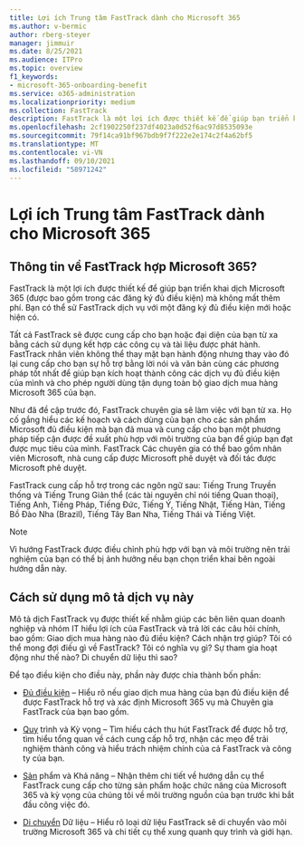 ```yaml
---
title: Lợi ích Trung tâm FastTrack dành cho Microsoft 365
ms.author: v-bermic
author: rberg-steyer
manager: jimmuir
ms.date: 8/25/2021
ms.audience: ITPro
ms.topic: overview
f1_keywords:
- microsoft-365-onboarding-benefit
ms.service: o365-administration
ms.localizationpriority: medium
ms.collection: FastTrack
description: FastTrack là một lợi ích được thiết kế để giúp bạn triển khai dịch Microsoft 365 (được bao gồm trong các đăng ký đủ điều kiện) mà không mất thêm phí. Bạn có thể sử FastTrack dịch vụ với một đăng ký đủ điều kiện mới hoặc hiện có.
ms.openlocfilehash: 2cf1902250f237df4023a0d52f6ac97d8535093e
ms.sourcegitcommit: 79f14ca91bf967bdb9f7f222e2e174c2f4a62bf5
ms.translationtype: MT
ms.contentlocale: vi-VN
ms.lasthandoff: 09/10/2021
ms.locfileid: "58971242"
---
```

# <a name="fasttrack-center-benefit-for-microsoft-365"></a>Lợi ích Trung tâm FastTrack dành cho Microsoft 365

## <a name="what-is-fasttrack-for-microsoft-365"></a>Thông tin về FastTrack hợp Microsoft 365?

FastTrack là một lợi ích được thiết kế để giúp bạn triển khai dịch Microsoft 365 (được bao gồm trong các đăng ký đủ điều kiện) mà không mất thêm phí. Bạn có thể sử FastTrack dịch vụ với một đăng ký đủ điều kiện mới hoặc hiện có.

Tất cả FastTrack sẽ được cung cấp cho bạn hoặc đại diện của bạn từ xa bằng cách sử dụng kết hợp các công cụ và tài liệu được phát hành. FastTrack nhân viên không thể thay mặt bạn hành động nhưng thay vào đó lại cung cấp cho bạn sự hỗ trợ bằng lời nói và văn bản cùng các phương pháp tốt nhất để giúp bạn kích hoạt thành công các dịch vụ đủ điều kiện của mình và cho phép người dùng tận dụng toàn bộ giao dịch mua hàng Microsoft 365 của bạn.

Như đã đề cập trước đó, FastTrack chuyên gia sẽ làm việc với bạn từ xa. Họ cố gắng hiểu các kế hoạch và cách dùng của bạn cho các sản phẩm Microsoft đủ điều kiện mà bạn đã mua và cung cấp cho bạn một phương pháp tiếp cận được đề xuất phù hợp với môi trường của bạn để giúp bạn đạt được mục tiêu của mình. FastTrack Các chuyên gia có thể bao gồm nhân viên Microsoft, nhà cung cấp được Microsoft phê duyệt và đối tác được Microsoft phê duyệt.

FastTrack cung cấp hỗ trợ trong các ngôn ngữ sau: Tiếng Trung Truyền thống và Tiếng Trung Giản thể (các tài nguyên chỉ nói tiếng Quan thoại), Tiếng Anh, Tiếng Pháp, Tiếng Đức, Tiếng Ý, Tiếng Nhật, Tiếng Hàn, Tiếng Bồ Đào Nha (Brazil), Tiếng Tây Ban Nha, Tiếng Thái và Tiếng Việt.  

> [!NOTE]
> Vì hướng FastTrack được điều chỉnh phù hợp với bạn và môi trường nên trải nghiệm của bạn có thể bị ảnh hưởng nếu bạn chọn triển khai bên ngoài hướng dẫn này.

## <a name="how-to-use-this-service-description"></a>Cách sử dụng mô tả dịch vụ này

Mô tả dịch FastTrack vụ được thiết kế nhằm giúp các bên liên quan doanh nghiệp và nhóm IT hiểu lợi ích của FastTrack và trả lời các câu hỏi chính, bao gồm: Giao dịch mua hàng nào đủ điều kiện? Cách nhận trợ giúp? Tôi có thể mong đợi điều gì về FastTrack? Tôi có nghĩa vụ gì? Sự tham gia hoạt động như thế nào? Di chuyển dữ liệu thì sao?

Để tạo điều kiện cho điều này, phần này được chia thành bốn phần:

  - [Đủ điều kiện](eligibility.md) – Hiểu rõ nếu giao dịch mua hàng của bạn đủ điều kiện để được FastTrack hỗ trợ và xác định Microsoft 365 vụ mà Chuyên gia FastTrack của bạn bao gồm.

  - [Quy](process-and-expectations.md) trình và Kỳ vọng – Tìm hiểu cách thu hút FastTrack để được hỗ trợ, tìm hiểu tổng quan về cách cung cấp hỗ trợ, nhận các mẹo để trải nghiệm thành công và hiểu trách nhiệm chính của cả FastTrack và công ty của bạn.

  - [Sản](products-and-capabilities.md) phẩm và Khả năng – Nhận thêm chi tiết về hướng dẫn cụ thể FastTrack cung cấp cho từng sản phẩm hoặc chức năng của Microsoft 365 và kỳ vọng của chúng tôi về môi trường nguồn của bạn trước khi bắt đầu công việc đó.

  - [Di chuyển](data-migration.md) Dữ liệu – Hiểu rõ loại dữ liệu FastTrack sẽ di chuyển vào môi trường Microsoft 365 và chi tiết cụ thể xung quanh quy trình và giới hạn.
